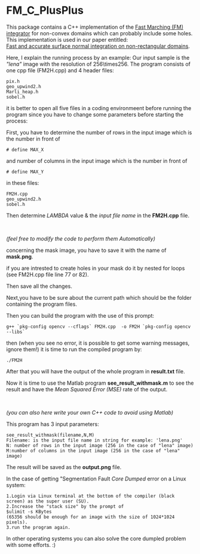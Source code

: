# FM_C_PlusPlus
This package contains a C++ implementation of the <a href="https://en.wikipedia.org/wiki/Fast_marching_method">Fast Marching (FM) integrator</a> for non-convex domains which can probably include some holes. This implementation is used in our paper entitled:
<br>
<a href="https://link.springer.com/article/10.1007/s41095-016-0075-z"> Fast and accurate surface normal integration on non-rectangular domains</a>.

Here, I explain the running process by an example:
Our input sample is the *"lena"* image with the resolution of 256\times256.
The program consists of one cpp file (FM2H.cpp) and 4 header files:
```
pix.h
geo_upwind2.h
Marli_heap.h
sobel.h
```
it is better to open all five files in a coding environmeent before running the program 
since you have to change some parameters before starting the process:


First, you have to determine the number of rows in the input image which is the number in front of 
```
# define MAX_X
```
and number of columns in the input image which is the number in front of 
```
# define MAX_Y
```
in these files:
```
FM2H.cpp
geo_upwind2.h
sobel.h
```
Then determine *LAMBDA* value & the *input file name* in the **FM2H.cpp** file.

<br>

*(feel free to modify the code to perform them Automatically)*

concerning the mask image, you have to save it with the name of **mask.png**.

if you are intrested to create holes in your mask do it by nested for loops (see FM2H.cpp file line 77 or 82).

Then save all the changes.

Next,you have to be sure about the current path which should be the folder containing the program files.

Then you can build the program with the use of this prompt:
```
g++ `pkg-config opencv --cflags` FM2H.cpp  -o FM2H `pkg-config opencv --libs`
```
then (when you see no error, it is possible to get some warning messages, ignore them!) it is time to run the compiled program by:
```
./FM2H
```
After that you will have the output of the whole program in **result.txt** file.

Now it is time to use the Matlab program **see_result_withmask.m** to see the result and have the *Mean Squared Error (MSE)* rate of the output.

<br>

*(you can also here write your own C++ code to avoid using Matlab)*

This program has 3 input parameters:
```
see_result_withmask(filename,N,M)
Filename: is the input file name in string for example: 'lena.png'
N: number of rows in the input image (256 in the case of "lena" image)
M:number of columns in the input image (256 in the case of "lena" image)
```
The result will be saved as the **output.png** file.

In the case of getting "Segmentation Fault *Core Dumped* error on a Linux system:
```
1.Login via Linux terminal at the bottom of the compiler (black screen) as the super user (SU).
2.Increase the "stack size" by the prompt of
$ulimit -s KBytes
(65356 should be enough for an image with the size of 1024*1024 pixels).
3.run the program again.
```
In other operating systems you can also solve the core dumpled problem with some efforts. :)


